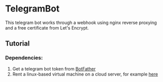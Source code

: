 # TelegramBot

This telegram bot works through a webhook using nginx reverse proxying and a free certificate from Let's Encrypt.

## Tutorial
### Dependencies:
1. Get a telegram bot token from [BotFather](https://core.telegram.org/bots#3-how-do-i-create-a-bot)
2. Rent a linux-based virtual machine on a cloud server, for example [here](https://azure.microsoft.com/en-us)
